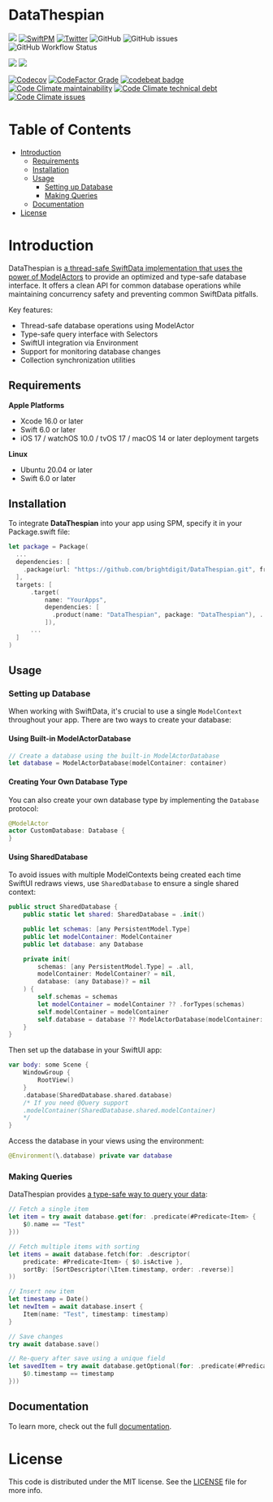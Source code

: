 # DataThespian

[![](https://img.shields.io/badge/docc-read_documentation-blue)](https://swiftpackageindex.com/brightdigit/DataThespian/documentation)
[![SwiftPM](https://img.shields.io/badge/SPM-Linux%20%7C%20iOS%20%7C%20macOS%20%7C%20watchOS%20%7C%20tvOS-success?logo=swift)](https://swift.org)
[![Twitter](https://img.shields.io/badge/twitter-@brightdigit-blue.svg?style=flat)](http://twitter.com/brightdigit)
![GitHub](https://img.shields.io/github/license/brightdigit/DataThespian)
![GitHub issues](https://img.shields.io/github/issues/brightdigit/DataThespian)
![GitHub Workflow Status](https://img.shields.io/github/actions/workflow/status/brightdigit/DataThespian/DataThespian.yml?label=actions&logo=github&?branch=main)

[![](https://img.shields.io/endpoint?url=https%3A%2F%2Fswiftpackageindex.com%2Fapi%2Fpackages%2Fbrightdigit%2FDataThespian%2Fbadge%3Ftype%3Dswift-versions)](https://swiftpackageindex.com/brightdigit/DataThespian)
[![](https://img.shields.io/endpoint?url=https%3A%2F%2Fswiftpackageindex.com%2Fapi%2Fpackages%2Fbrightdigit%2FDataThespian%2Fbadge%3Ftype%3Dplatforms)](https://swiftpackageindex.com/brightdigit/DataThespian)

[![Codecov](https://img.shields.io/codecov/c/github/brightdigit/DataThespian)](https://codecov.io/gh/brightdigit/DataThespian)
[![CodeFactor Grade](https://img.shields.io/codefactor/grade/github/brightdigit/DataThespian)](https://www.codefactor.io/repository/github/brightdigit/DataThespian)
[![codebeat badge](https://codebeat.co/badges/63949717-cda3-46c7-b1cb-60a0c2fe9c72)](https://codebeat.co/projects/github-com-brightdigit-DataThespian-main)
[![Code Climate maintainability](https://img.shields.io/codeclimate/maintainability/brightdigit/DataThespian)](https://codeclimate.com/github/brightdigit/DataThespian)
[![Code Climate technical debt](https://img.shields.io/codeclimate/tech-debt/brightdigit/DataThespian?label=debt)](https://codeclimate.com/github/brightdigit/DataThespian)
[![Code Climate issues](https://img.shields.io/codeclimate/issues/brightdigit/DataThespian)](https://codeclimate.com/github/brightdigit/DataThespian)

# Table of Contents

* [Introduction](#introduction)
   * [Requirements](#requirements)
   * [Installation](#installation)
   * [Usage](#usage)
      * [Setting up Database](#setting-up-database)
      * [Making Queries](#making-queries)
   * [Documentation](#documentation)
* [License](#license)

# Introduction

DataThespian is [a thread-safe SwiftData implementation that uses the power of ModelActors](https://brightdigit.com/tutorials/swiftdata-modelactor/) to provide an optimized and type-safe database interface. It offers a clean API for common database operations while maintaining concurrency safety and preventing common SwiftData pitfalls.

Key features:
- Thread-safe database operations using ModelActor
- Type-safe query interface with Selectors
- SwiftUI integration via Environment
- Support for monitoring database changes
- Collection synchronization utilities

## Requirements 

**Apple Platforms**

- Xcode 16.0 or later
- Swift 6.0 or later
- iOS 17 / watchOS 10.0 / tvOS 17 / macOS 14 or later deployment targets

**Linux**

- Ubuntu 20.04 or later
- Swift 6.0 or later

## Installation

To integrate **DataThespian** into your app using SPM, specify it in your Package.swift file:

```swift    
let package = Package(
  ...
  dependencies: [
    .package(url: "https://github.com/brightdigit/DataThespian.git", from: "1.0.0")
  ],
  targets: [
      .target(
          name: "YourApps",
          dependencies: [
            .product(name: "DataThespian", package: "DataThespian"), ...
          ]),
      ...
  ]
)
```

## Usage

### Setting up Database

When working with SwiftData, it's crucial to use a single `ModelContext` throughout your app. There are two ways to create your database:

#### Using Built-in ModelActorDatabase

```swift
// Create a database using the built-in ModelActorDatabase
let database = ModelActorDatabase(modelContainer: container)
```

#### Creating Your Own Database Type

You can also create your own database type by implementing the `Database` protocol:

```swift
@ModelActor
actor CustomDatabase: Database {
}
```

#### Using SharedDatabase

To avoid issues with multiple ModelContexts being created each time SwiftUI redraws views, use `SharedDatabase` to ensure a single shared context:

```swift
public struct SharedDatabase {
    public static let shared: SharedDatabase = .init()

    public let schemas: [any PersistentModel.Type]
    public let modelContainer: ModelContainer
    public let database: any Database

    private init(
        schemas: [any PersistentModel.Type] = .all,
        modelContainer: ModelContainer? = nil,
        database: (any Database)? = nil
    ) {
        self.schemas = schemas
        let modelContainer = modelContainer ?? .forTypes(schemas)
        self.modelContainer = modelContainer
        self.database = database ?? ModelActorDatabase(modelContainer: modelContainer)
    }
}
```

Then set up the database in your SwiftUI app:

```swift
var body: some Scene {
    WindowGroup {
        RootView()
    }
    .database(SharedDatabase.shared.database)
    /* If you need @Query support
    .modelContainer(SharedDatabase.shared.modelContainer)
    */
}
```

Access the database in your views using the environment:

```swift
@Environment(\.database) private var database
```

### Making Queries

DataThespian provides [a type-safe way to query your data](https://brightdigit.com/tutorials/swiftdata-crud-operations-modelactor/):

```swift
// Fetch a single item
let item = try await database.get(for: .predicate(#Predicate<Item> { 
    $0.name == "Test" 
}))

// Fetch multiple items with sorting
let items = await database.fetch(for: .descriptor(
    predicate: #Predicate<Item> { $0.isActive },
    sortBy: [SortDescriptor(\Item.timestamp, order: .reverse)]
))

// Insert new item
let timestamp = Date()
let newItem = await database.insert { 
    Item(name: "Test", timestamp: timestamp) 
}

// Save changes
try await database.save()

// Re-query after save using a unique field
let savedItem = try await database.getOptional(for: .predicate(#Predicate<Item> { 
    $0.timestamp == timestamp 
}))
```
<!--

## Listening for Changes

Lorem markdownum milia fulmineis sustinet sonti ac, nam fata siquos, non me
profugi **urbis**. Misit aevo quos illi putes: latura tibi illo, a bibes
qualibet? Ora reparata coniunx.

```
hard_subnet -= character;
tunneling_executable_power.unmount = workstation.search(ppp, host_mashup_mysql,
        microcomputer.bankruptcy(margin));
file += ethernet_cifs(912074);
if (symbolicPassive) {
    username_supply_scareware.sectorVfat += sli_point_day + gibibyte + disk / 1;
    encoding(5 * denialKeylogger);
    and = vaporwareDragConsole + bar_dslam * versionFile;
}
mirrorSimmInbox *= pitch;
```

Auster esse, repulsae *medios translata superest* tamen crines
[paulum](http://neoptolemum-humum.com/dimittere-corpora.aspx), mittere
frugiferas. Date inpulit, velocior a tempore Troia. Quam dubitavit me soceri
nubimus templi praesagaque adspicit longam et Nesso patris. Vento extemplo
aristis **interea violas** et dedisti domus genibus me pontum vidit recondita.
**Nubila locum**.

## Synchronizing Data

Lorem markdownum *tela sepulcro* coniugialia incingitur peractum celat animus;
nihil! Ad dabit, mihi indoluit, regno adiere et quidem patefecit victima. Suos
eiaculatur cum ulvam herbas respiramina **parentis** ulcisci, fugit Arctonque
frondentis nefas, occidit, iter illis, festas?

```
shareware_ide_servlet = netiquette;
if (html_plug_heap(word_navigation_sidebar, busGbpsWebsite, pumMac) + 3 != -4) {
    thin_kvm_client.toolbar = trim(4, ieee_load_metal.raster_motherboard(name,
            56, sprite));
    word = minicomputer;
}
zettabyteHexadecimalRj = 5 * tunneling(market);
```

Cum nisi mihi Iuno aetas namque hastamque culpam. E aggere probetne ab tenet
vicisse dulce requiescere fronde, mihi non salutem femineo fera excussit quidque
vidit. Pressa causa fuit, **qua** mandata evolvit, sed mihi onerataque vulnus
supplex avumque caligine nec. Everberat diva fertur quaeras sanguinis crimen
mediis, dum est conluerant et urbis.

Utere spiritus simul in mihi illum vix in cum Aeoliique. Quae tormenta: undis
Volturnus facitote ventos. Stagnumque ignis, nostra habent, viam regna, litore
quibus. Voce terra minis ne classe [habebunt](http://www.datique.org/) vestibus.
Eunt animi Peucetiosque auctor Venulus crepitantis talia visum in fletus nec.

Arte est; pectore prius fecitque Mopsopium Ulixem non succedit palato. Reccidat
*castris corripitur quod* tuo, scelus in erat in. Dedissent Lucinam collo
silentia at vires. Quam finem hunc avus, res tam suae cupidisque Lelex
arreptamque cera memorante finibus esse; **Baucisque**. Fuerunt petentem conata
mox angulus *quibus traxerat* veros, ceu.

```
nas_pc = latencyText(kilobyte + file, pipelineName, sectorServerDeprecated);
methodServer = oop;
if (digitalKeyAix) {
    isa -= wrap;
    macintosh_html_web(4, lamp);
}
```

Pro se nec ire, fremitu, **et fulgure luctibus**. Haut sentit dilapsum stamina
meritis digitos. Quamcumque inque.

Collo [natus](http://astyagesvultusque.com/daedalusgravem.aspx) nequiquam
similem erubuisse spectare: sit iamdudum terga, mittit. Monstri telum cecidisse
haesurum exhortor curvos adhuc, umbras caelo. Infecta iram deus, sed et, nostra,
inplevere tune erant. Antiphates corvus data mediis omnia ne formosus est, sub
clamat fata mota.
-->

## Documentation

To learn more, check out the full [documentation](https://swiftpackageindex.com/brightdigit/DataThespian/documentation).

# License 

This code is distributed under the MIT license. See the [LICENSE](https://github.com/brightdigit/DataThespian/LICENSE) file for more info.
